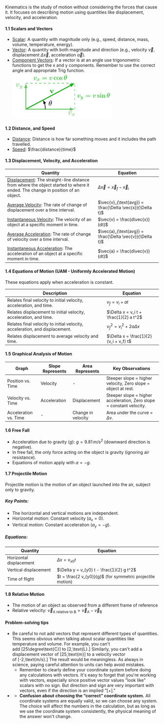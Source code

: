 Kinematics is the study of motion without considering the forces that cause it. It focuses on describing motion using quantities like displacement, velocity, and acceleration.
#### 1.1 Scalars and Vectors
- <u>Scalar</u>: A quantity with magnitude only (e.g., speed, distance, mass, volume, temperature, energy).
- <u>Vector</u>: A quantity with both magnitude and direction (e.g., velocity $\vec{v}$, displacement $\Delta \vec{x}$, acceleration  $\vec{a}$).
- <u>Component Vectors</u>: If a vector is at an angle use trigonometric functions to get the x and y components. Remember to use the correct angle and appropriate Trig function.<img src="assets/vector-components.png" alt="logo" height="150"/>
#### 1.2 Distance, and Speed
- <u>Distance</u>: Distance is how far something moves and it includes the path travelled.
- <u>Speed</u>: $\frac{distance}{time}$
#### 1.3 Displacement, Velocity, and Acceleration
| **Quantity**                                                                                                                          |  **Equation**                                            |
| ------------------------------------------------------------------------------------------------------------------------------------- | -------------------------------------------------------- |
| <u>Displacement</u>: The straight-line distance from where the object started to where it ended. The change in position of an object. | $\Delta \vec{x} = \vec{x}_f - \vec{x}_i$                 |
| <u>Average Velocity</u>: The rate of change of displacement over a time interval.                                                     | $\vec{v}_{\text{avg}} = \frac{\Delta \vec{x}}{\Delta t}$ |
| <u>Instantaneous Velocity</u>: The velocity of an object at a specific moment in time.                                                | $\vec{v} = \frac{d\vec{x}}{dt}$                          |
| <u>Average Acceleration</u>: The rate of change of velocity over a time interval.                                                     | $\vec{a}_{\text{avg}} = \frac{\Delta \vec{v}}{\Delta t}$ |
| <u>Instantaneous Acceleration</u>: The acceleration of an object at a specific moment in time.                                        | $\vec{a} = \frac{d\vec{v}}{dt}$                          |
#### 1.4 Equations of Motion (UAM - Uniformly Accelerated Motion)
These equations apply when acceleration is constant.

| **Description**                                                             | **Equation**                           |
| --------------------------------------------------------------------------- | -------------------------------------- |
| Relates final velocity to initial velocity, acceleration, and time.         | $v_f = v_i + at$                       |
| Relates displacement to initial velocity, acceleration, and time.           | $\Delta x = v_i t + \frac{1}{2} a t^2$ |
| Relates final velocity to initial velocity, acceleration, and displacement. | $v_f^2 = v_i^2 + 2a \Delta x$          |
| Relates displacement to average velocity and time.                          | $\Delta x = \frac{1}{2} (v_i + v_f) t$ |
#### 1.5 Graphical Analysis of Motion
| **Graph**             | **Slope Represents** | **Area Represents** | **Key Observations**                                                 |
| --------------------- | -------------------- | ------------------- | -------------------------------------------------------------------- |
| Position vs. Time     | Velocity             | -                   | Steeper slope = higher velocity, Zero slope = object at rest.        |
| Velocity vs. Time     | Acceleration         | Displacement        | Steeper slope = higher acceleration, Zero slope = constant velocity. |
| Acceleration vs. Time | -                    | Change in velocity  | Area under the curve = $\Delta v$.                                   |
#### 1.6 Free Fall
- Acceleration due to gravity ($g$): $g = 9.81 \, \text{m/s}^2$ (downward direction is negative).
- In free fall, the only force acting on the object is gravity (ignoring air resistance).
- Equations of motion apply with $a = -g$.
#### 1.7 Projectile Motion
Projectile motion is the motion of an object launched into the air, subject only to gravity.
##### Key Points:
- The horizontal and vertical motions are independent.
- Horizontal motion: Constant velocity ($a_x = 0$).
- Vertical motion: Constant acceleration ($a_y = -g$).
##### Equations:
| **Quantity**            | **Equation**                                               |
| ----------------------- | ---------------------------------------------------------- |
| Horizontal displacement | $\Delta x = v_{x0} t$                                      |
| Vertical displacement   | $\Delta y = v_{y0} t - \frac{1}{2} g t^2$                  |
| Time of flight          | $t = \frac{2 v_{y0}}{g}$ (for symmetric projectile motion) |
#### 1.8 Relative Motion
- The motion of an object as observed from a different frame of reference
- Relative velocity: $\vec{v}_{\text{A relative to B}} = \vec{v}_{\text{A}} - \vec{v}_{\text{B}}$
#### Problem-solving tips
- Be careful to not add vectors that represent different types of quantities. This seems obvious when talking about scalar quantities like temperature and volume. For example, you can't add \[25\degree\text{C}\] to \[2\,\text{L}.\] Similarly, you can't add a displacement vector of \[25\,\text{m}\] to a velocity vector of \[-2\,\text{m/s}.\] The result would be meaningless. As always in science, paying careful attention to units can help avoid mistakes.
    - Remember to clearly define your coordinate system before doing any calculations with vectors. It's easy to forget that you're working with vectors, especially since positive vector values "look like" scalars with no sign. But direction and sign are very important with vectors, even if the direction is an implied "\[+\]."
- - **Confusion about choosing the “correct” coordinate system.** All coordinate systems are equally valid, so we can choose any system. The choice will affect the numbers in the calculation, but as long as we use the coordinate system consistently, the physical meaning of the answer won't change.